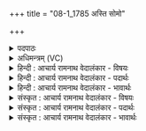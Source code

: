 +++
title = "08-1_1785 अस्ति सोमो"

+++
<details><summary>पदपाठः</summary>

अ꣡स्ति꣢꣯। सो꣡मः꣢꣯। अ꣣य꣢म्। सु꣣तः꣢। पि꣡ब꣢꣯न्ति। अ꣣स्य। मरु꣡तः꣢꣯। उ꣣त꣢। स्व꣣रा꣡जः꣢। स्व꣣। रा꣡जः꣢꣯। अ꣣श्वि꣡ना꣢। १७८५।
</details>

<details><summary>अधिमन्त्रम् (VC)</summary>

- सोमः
- बिन्दुः पूतदक्षो वा आङ्गिरसः
- गायत्री
- षड्जः
</details>

<details><summary>हिन्दी : आचार्य रामनाथ वेदालंकार - विषयः</summary>

प्रथम ऋचा की व्याख्या पूर्वार्चिक में ९७४ क्रमाङ्क पर भक्तिरस,ज्ञानरस आदि के विषय में की जा चुकी है। यहाँ ब्रह्मानन्द-रस का विषय वर्णित करते हैं।
</details>

<details><summary>हिन्दी : आचार्य रामनाथ वेदालंकार - पदार्थः</summary>

पदार्थान्वय -  (अयम्) यह (सोमः) आनन्द-रस (सुतः अस्ति) परमेश्वर के पास से परिस्रुत किया गया है। (स्वराजः अस्य) निज दीप्तिवाले इस रस को (मरुतः) प्राण (उत) और (अश्विनौ) आत्मा तथा मन (पिबन्ति) पीते हैं ॥१॥
</details>

<details><summary>हिन्दी : आचार्य रामनाथ वेदालंकार - भावार्थः</summary>

भावार्थ -  उपासकों द्वारा परमात्मा के ध्यान से जो ब्रह्मानन्द-रस प्राप्त किया जाता है,उससे आत्मा,मन,प्राण आदि सभी तरङ्गित हो जाते हैं ॥१॥
</details>

<details><summary>संस्कृत : आचार्य रामनाथ वेदालंकार - विषयः</summary>

तत्र प्रथमा ऋक् पूर्वार्चिके १७४ क्रमाङ्के भक्तिज्ञानकर्मवीरतासेवारसविषये व्याख्याता। अत्र ब्रह्मानन्दरसविषय उच्यते।
</details>

<details><summary>संस्कृत : आचार्य रामनाथ वेदालंकार - पदार्थः</summary>

पदार्थान्वय -  (अयम्) एषः (सोमः) आनन्दरसः (सुतः अस्ति) अभिषुतो वर्तते। (स्वराजः अस्य) स्वकीयदीप्तिमतः अस्य (मरुतः) प्राणाः (उत) अपि च (अश्विनौ) आत्मा मनश्च (पिबन्ति) आस्वादनं कुर्वन्ति।[स्वराजः अस्य स्वराजम् इमम्। द्वितीयार्थे षष्ठी]॥१॥
</details>

<details><summary>संस्कृत : आचार्य रामनाथ वेदालंकार - भावार्थः</summary>

भावार्थ -  उपासकैः परमात्मध्यानेन यो ब्रह्मानन्दरसः प्राप्यते तेनात्ममनःप्राणादीनि सर्वाण्यपि तरङ्गितानि जायन्ते ॥१॥
</details>